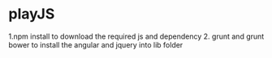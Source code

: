 # playJS
1.npm install to download the required js and dependency
2. grunt and grunt bower to install the angular and jquery into lib folder
